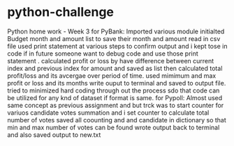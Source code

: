 # python-challenge
Python home work - Week 3
for PyBank:
Imported various module 
initialted Budget month and amount list to save their month and amount
read in csv file
used print statement at various steps to confirm output and i kept tose in code if in future someone want to debug code and use those print statement .
calculated profit or loss by have difference between current index and previous index for amount and saved as list
then calculated total profit/loss and its avcergae over period of time.
used mimimum and max profit or loss and its months 
write ouput to terminal and saved to output file.
tried to minimized hard coding through out the process sdo that code can be utilized for any knd of dataset if format is same.
for Pypoll:
Almost used same concept as previous assignment and but trck was to start counter for variuos candidate votes summation and i set counter to calculate total number of votes
saved all coounting and and candidate in dictionary so that min and max number of votes can be found 
wrote output back to terminal and also saved output to new.txt